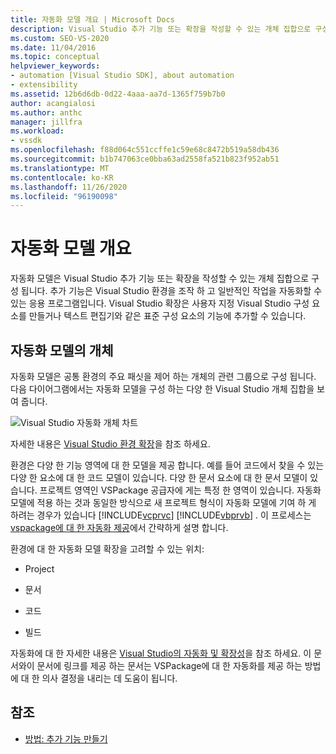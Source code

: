 ```yaml
---
title: 자동화 모델 개요 | Microsoft Docs
description: Visual Studio 추가 기능 또는 확장을 작성할 수 있는 개체 집합으로 구성 된 Visual Studio 자동화 모델에 대해 알아봅니다.
ms.custom: SEO-VS-2020
ms.date: 11/04/2016
ms.topic: conceptual
helpviewer_keywords:
- automation [Visual Studio SDK], about automation
- extensibility
ms.assetid: 12b6d6db-0d22-4aaa-aa7d-1365f759b7b0
author: acangialosi
ms.author: anthc
manager: jillfra
ms.workload:
- vssdk
ms.openlocfilehash: f88d064c551ccffe1c59e68c8472b519a58db436
ms.sourcegitcommit: b1b747063ce0bba63ad2558fa521b823f952ab51
ms.translationtype: MT
ms.contentlocale: ko-KR
ms.lasthandoff: 11/26/2020
ms.locfileid: "96190098"
---
```

# <a name="automation-model-overview"></a>자동화 모델 개요
자동화 모델은 Visual Studio 추가 기능 또는 확장을 작성할 수 있는 개체 집합으로 구성 됩니다. 추가 기능은 Visual Studio 환경을 조작 하 고 일반적인 작업을 자동화할 수 있는 응용 프로그램입니다. Visual Studio 확장은 사용자 지정 Visual Studio 구성 요소를 만들거나 텍스트 편집기와 같은 표준 구성 요소의 기능에 추가할 수 있습니다.

## <a name="objects-in-the-automation-model"></a>자동화 모델의 개체
 자동화 모델은 공통 환경의 주요 패싯을 제어 하는 개체의 관련 그룹으로 구성 됩니다. 다음 다이어그램에서는 자동화 모델을 구성 하는 다양 한 Visual Studio 개체 집합을 보여 줍니다.

 ![Visual Studio 자동화 개체 차트](../../extensibility/internals/media/vsvisualstudioautomationobjectchart.gif "vsVisualStudioAutomationObjectChart")

 자세한 내용은 [Visual Studio 환경 확장](/previous-versions/esk3eey8(v=vs.140))을 참조 하세요.

 환경은 다양 한 기능 영역에 대 한 모델을 제공 합니다. 예를 들어 코드에서 찾을 수 있는 다양 한 요소에 대 한 코드 모델이 있습니다. 다양 한 문서 요소에 대 한 문서 모델이 있습니다. 프로젝트 영역인 VSPackage 공급자에 게는 특정 한 영역이 있습니다. 자동화 모델에 적용 하는 것과 동일한 방식으로 새 프로젝트 형식이 자동화 모델에 기여 하 게 하려는 경우가 있습니다 [!INCLUDE[vcprvc](../../code-quality/includes/vcprvc_md.md)] [!INCLUDE[vbprvb](../../code-quality/includes/vbprvb_md.md)] . 이 프로세스는 [vspackage에 대 한 자동화 제공](../../extensibility/internals/providing-automation-for-vspackages.md)에서 간략하게 설명 합니다.

 환경에 대 한 자동화 모델 확장을 고려할 수 있는 위치:

- Project

- 문서

- 코드

- 빌드

자동화에 대 한 자세한 내용은 [Visual Studio의 자동화 및 확장성](/previous-versions/visualstudio/visual-studio-2015/extensibility/extensibility-in-visual-studio?preserve-view=true&view=vs-2015)을 참조 하세요. 이 문서와이 문서에 링크를 제공 하는 문서는 VSPackage에 대 한 자동화를 제공 하는 방법에 대 한 의사 결정을 내리는 데 도움이 됩니다.

## <a name="see-also"></a>참조
- [방법: 추가 기능 만들기](/previous-versions/80493a3w(v=vs.140))